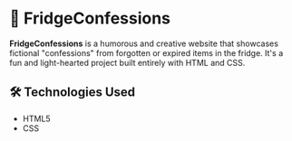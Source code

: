 # 🧃 FridgeConfessions

**FridgeConfessions** is a humorous and creative website that showcases fictional "confessions" from forgotten or expired items in the fridge. It's a fun and light-hearted project built entirely with HTML and CSS.


## 🛠️ Technologies Used

- HTML5
- CSS



